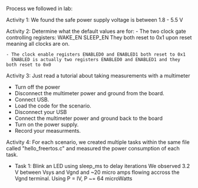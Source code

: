 Process we followed in lab:

Activity 1: We found the safe power supply voltage is between 1.8 - 5.5 V

Activity 2: Determine what the default values are for:
    - The two clock gate controlling registers:
      WAKE_EN
      SLEEP_EN
    They both reset to 0x1 upon reset meaning all clocks are on.
    
    - The clock enable registers ENABLED0 and ENABLED1 both reset to 0x1
      ENABLED is actually two registers ENABLED0 and ENABLED1 and they both reset to 0x0
Activity 3: Just read a tutorial about taking measurements with a multimeter
  - Turn off the power
  - Disconnect the multimeter power and ground from the board.
  - Connect USB.
  - Load the code for the scenario.
  - Disconnect your USB
  - Connect the multimeter power and ground back to the board
  - Turn on the power supply.
  - Record your measurments.

Activity 4: For each scenario, we created multiple tasks within the same file called "hello_freertos.c" and measured the power consumption of each task.

 - Task 1: Blink an LED using sleep_ms to delay iterations
     We observed 3.2 V between Vsys and Vgnd and ~20 micro amps flowing accross the Vgnd terminal.
     Using P = IV, P ~= 64 microWatts